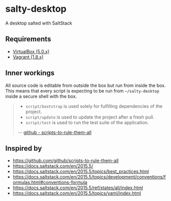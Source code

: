 # salty-desktop

A desktop salted with SaltStack


## Requirements

* [VirtualBox (5.0.x)](https://www.virtualbox.org/wiki/Downloads)
* [Vagrant (1.8.x)](https://www.vagrantup.com/downloads.html)


## Inner workings

All source code is editable from outside the box but run from inside the box.
This means that every script is expecting to be run from `~/salty-desktop`
inside a secure shell with the box.

> * `script/bootstrap` is used solely for fulfilling dependencies of the project.
> * `script/update` is used to update the project after a fresh pull.
> * `script/test` is used to run the test suite of the application.
>
> -- [github - scripts-to-rule-them-all](https://github.com/github/scripts-to-rule-them-all/blob/master/README.md#the-scripts)


## Inspired by

* https://github.com/github/scripts-to-rule-them-all
* https://docs.saltstack.com/en/2015.5/
* https://docs.saltstack.com/en/2015.5/topics/best_practices.html
* https://docs.saltstack.com/en/2015.5/topics/development/conventions/formulas.html#conventions-formula
* https://docs.saltstack.com/en/2015.5/ref/states/all/index.html
* https://docs.saltstack.com/en/2015.5/topics/yaml/index.html
